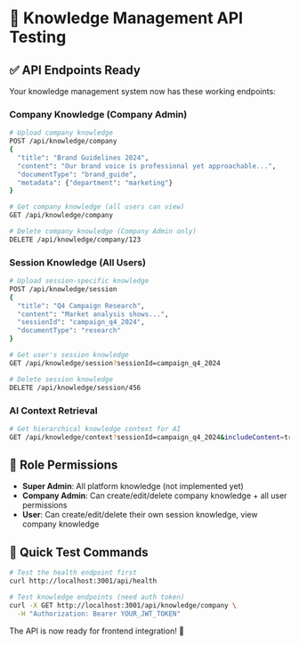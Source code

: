 # 🧪 Knowledge Management API Testing

## ✅ **API Endpoints Ready**

Your knowledge management system now has these working endpoints:

### **Company Knowledge (Company Admin)**
```bash
# Upload company knowledge
POST /api/knowledge/company
{
  "title": "Brand Guidelines 2024",
  "content": "Our brand voice is professional yet approachable...",
  "documentType": "brand_guide",
  "metadata": {"department": "marketing"}
}

# Get company knowledge (all users can view)
GET /api/knowledge/company

# Delete company knowledge (Company Admin only)
DELETE /api/knowledge/company/123
```

### **Session Knowledge (All Users)**
```bash
# Upload session-specific knowledge
POST /api/knowledge/session
{
  "title": "Q4 Campaign Research",
  "content": "Market analysis shows...",
  "sessionId": "campaign_q4_2024",
  "documentType": "research"
}

# Get user's session knowledge
GET /api/knowledge/session?sessionId=campaign_q4_2024

# Delete session knowledge
DELETE /api/knowledge/session/456
```

### **AI Context Retrieval**
```bash
# Get hierarchical knowledge context for AI
GET /api/knowledge/context?sessionId=campaign_q4_2024&includeContent=true
```

## 🔑 **Role Permissions**

- **Super Admin**: All platform knowledge (not implemented yet)
- **Company Admin**: Can create/edit/delete company knowledge + all user permissions
- **User**: Can create/edit/delete their own session knowledge, view company knowledge

## 🧪 **Quick Test Commands**

```bash
# Test the health endpoint first
curl http://localhost:3001/api/health

# Test knowledge endpoints (need auth token)
curl -X GET http://localhost:3001/api/knowledge/company \
  -H "Authorization: Bearer YOUR_JWT_TOKEN"
```

The API is now ready for frontend integration! 🚀